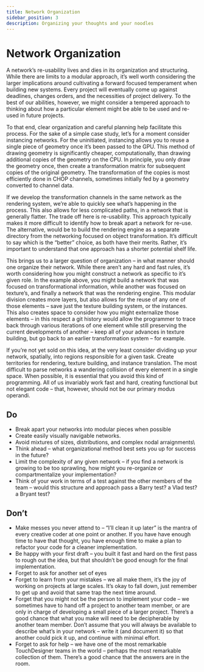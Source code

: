 ```yaml
---
title: Network Organization
sidebar_position: 3
description: Organizing your thoughts and your noodles
---
```


# Network Organization

A network’s re-usability lives and dies in its organization and structuring. While there are limits to a modular approach, it’s well worth considering the larger implications around cultivating a forward focused temperament when building new systems. Every project will eventually come up against deadlines, changes orders, and the necessities of project delivery. To the best of our abilities, however, we might consider a tempered approach to thinking about how a particular element might be able to be used and re-used in future projects.

To that end, clear organization and careful planning help facilitate this process. For the sake of a simple case study, let’s for a moment consider instancing networks. For the uninitiated, instancing allows you to reuse a single piece of geometry once it’s been passed to the GPU. This method of drawing geometry is significantly cheaper, computationally, than drawing additional copies of the geometry on the CPU. In principle, you only draw the geometry once, then create a transformation matrix for subsequent copies of the original geometry. The transformation of the copies is most efficiently done in CHOP channels, sometimes initially fed by a geometry converted to channel data.

If we develop the transformation channels in the same network as the rendering system, we’re able to quickly see what’s happening in the process. This also allows for less complicated paths, in a network that is generally flatter. The trade off here is re-usability. This approach typically makes it more difficult to identify how to break apart a network for re-use. The alternative, would be to build the rendering engine as a separate directory from the networking focused on object transformation. It’s difficult to say which is the “better” choice, as both have their merits. Rather, it’s important to understand that one approach has a shorter potential shelf life.

This brings us to a larger question of organization – in what manner should one organize their network. While there aren’t any hard and fast rules, it’s worth considering how you might construct a network as specific to it’s given role. In the example above, you might build a network that was focused on transformational information, while another was focused on texture’s, and finally a network that was the rendering engine. This modular division creates more layers, but also allows for the reuse of any one of those elements – save just the texture building system, or the instances. This also creates space to consider how you might externalize those elements – in this respect a git history would allow the programmer to trace back through various iterations of one element while still preserving the current developments of another – keep all of your advances in texture building, but go back to an earlier transformation system – for example.

If you’re not yet sold on this idea, at the very least consider dividing up your network, spatially, into regions responsible for a given task. Create territories for rendering, texture building, and instance translation. The most difficult to parse networks a wandering collision of every element in a single space. When possible, it is essential that you avoid this kind of programming. All of us invariably work fast and hard, creating functional but not elegant code – that, however, should not be our primary modus operandi.

## Do

* Break apart your networks into modular pieces when possible
* Create easily visually navigable networks.
* Avoid mixtures of sizes, distributions, and complex nodal arraignments\
* Think ahead – what organizational method best sets you up for success in the future?
* Limit the complexity of any given network – if you find a network is growing to be too sprawling, how might you re-organize or compartmentalize your implementation?
* Think of your work in terms of a test against the other members of the team – would this structure and approach pass a Barry test? a Vlad test? a Bryant test?

## Don’t

* Make messes you never attend to – “I’ll clean it up later” is the mantra of every creative coder at one point or another. If you have have enough time to have that thought, you have enough time to make a plan to refactor your code for a cleaner implementation.
* Be happy with your first draft – you built it fast and hard on the first pass to rough out the idea, but that shouldn’t be good enough for the final implementation.
* Forget to ask for another set of eyes
* Forget to learn from your mistakes – we all make them, it’s the joy of working on projects at large scales. It’s okay to fall down, just remember to get up and avoid that same trap the next time around.
* Forget that you might not be the person to implement your code – we sometimes have to hand off a project to another team member, or are only in charge of developing a small piece of a larger project. There’s a good chance that what you make will need to be decipherable by another team member. Don’t assume that you will always be available to describe what’s in your network – write it (and document it) so that another could pick it up, and continue with minimal effort.
* Forget to ask for help – we have one of the most remarkable TouchDesigner teams in the world – perhaps the most remarkable collection of them. There’s a good chance that the answers are in the room.